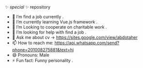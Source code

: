 
✨ _special_ ✨ repository
- 🔭 I’m find a job currently .
- 🌱 I’m currently learning Vue.js framework .
- 👯 I’m Looking to cooperate on charitable work .
- 🤔 I’m looking for help with find a job .
- 💬 Ask me about cv -> https://sites.google.com/view/abdotaher
- 📫 How to reach me: https://api.whatsapp.com/send?phone=201008275881&text=hi
- 😄 Pronouns: Male 
- ⚡ Fun fact: Funny personality .
